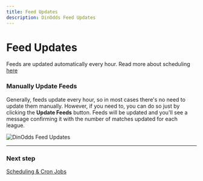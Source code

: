 ```yaml
---
title: Feed Updates
description: DinOdds Feed Updates
---
```


# Feed Updates

Feeds are updated automatically every hour. Read more about scheduling [here](/docs/dinodds/scheduling/)

### Manually Update Feeds

Generally, feeds update every hour, so in most cases there's no need to update them manually. However, if you need to, you can do so just by clicking the **Update Feeds** button. Feeds will be updated and you'll see a message confirming it with the number of matches updated for each league.

![DinOdds Feed Updates](https://media.dinomatic.com/images/docs/dinodds/feed-updates.jpg)

---

### Next step

[Scheduling & Cron Jobs](/docs/dinodds/scheduling/)
